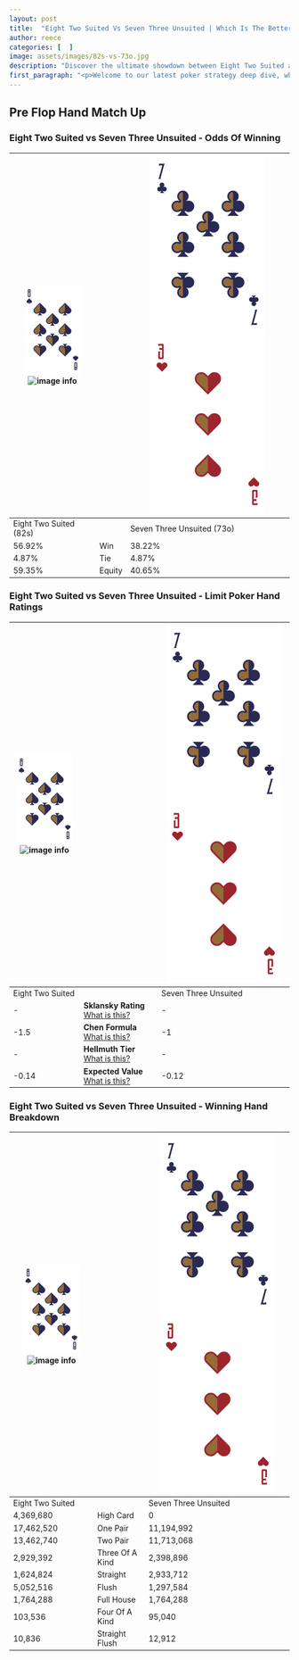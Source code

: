 ```yaml
---
layout: post
title:  "Eight Two Suited Vs Seven Three Unsuited | Which Is The Better Hand In Poker? A Complete Guide"
author: reece
categories: [  ]
image: assets/images/82s-vs-73o.jpg
description: "Discover the ultimate showdown between Eight Two Suited and Seven Three Unsuited in poker! Uncover the odds, strategies, and scenarios where one hand triumphs over the other. Get ready to up your poker game with this thrilling analysis."
first_paragraph: "<p>Welcome to our latest poker strategy deep dive, where we're pitting two distinct hands against each other in a high-stakes showdown: Eight Two Suited vs Seven Three Unsuited.</p><p>In the dynamic world of poker, every decision counts, and knowing which hand holds the upper hand is key to your success at the table.</p><p>In this article, we'll dissect these two hands, explore the scenarios where one dominates the other, and equip you with the knowledge to make strategic choices that can tip the odds in your favor.</p><p>Get ready to unravel the intriguing dynamics of these poker hands and elevate your game to new heights.</p>"
---
```




[comment]: # (sp0)

## Pre Flop Hand Match Up

<div class="table hand-ratings" markdown="1"> 



### Eight Two Suited vs Seven Three Unsuited - Odds Of Winning


    
| ![image info](assets/images/hand1/8.png) ![image info](assets/images/hand1/2s.png) |  | ![image info](assets/images/hand2/7.png) ![image info](assets/images/hand2/3o.png) |
| -------- | -------- | -------- |
| Eight Two Suited (82s) |  | Seven Three Unsuited (73o) |
| 56.92% | Win | 38.22% |
| 4.87% | Tie | 4.87% |
| 59.35% | Equity | 40.65% |




[comment]: # (sp1)



### Eight Two Suited vs Seven Three Unsuited - Limit Poker Hand Ratings


    
| ![image info](assets/images/hand1/8.png) ![image info](assets/images/hand1/2s.png) |  | ![image info](assets/images/hand2/7.png) ![image info](assets/images/hand2/3o.png) |
| -------- | -------- | -------- |
| Eight Two Suited |  | Seven Three Unsuited |
| - | **Sklansky Rating** [What is this?](/sklansky-rating-explained) | - |
| -1.5 | **Chen Formula** [What is this?](/chen-formula-explained) | -1 |
| - | **Hellmuth Tier** [What is this?](/Hellmuth-tier-explained) | - |
| -0.14 | **Expected Value** [What is this?](/expected-value-explained) | -0.12 |




[comment]: # (sp2)



### Eight Two Suited vs Seven Three Unsuited - Winning Hand Breakdown


    
| ![image info](assets/images/hand1/8.png) ![image info](assets/images/hand1/2s.png) |  | ![image info](assets/images/hand2/7.png) ![image info](assets/images/hand2/3o.png) |
| -------- | -------- | -------- |
| Eight Two Suited |  | Seven Three Unsuited |
| 4,369,680 | High Card | 0 |
| 17,462,520 | One Pair | 11,194,992 |
| 13,462,740 | Two Pair | 11,713,068 |
| 2,929,392 | Three Of A Kind | 2,398,896 |
| 1,624,824 | Straight | 2,933,712 |
| 5,052,516 | Flush | 1,297,584 |
| 1,764,288 | Full House | 1,764,288 |
| 103,536 | Four Of A Kind | 95,040 |
| 10,836 | Straight Flush | 12,912 |




[comment]: # (sp3)



</div>

[comment]: # (sp4)



[comment]: # (sp5)

